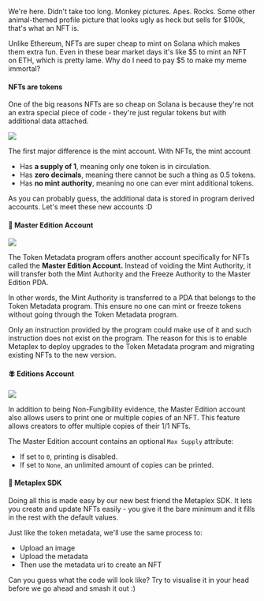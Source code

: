 We're here. Didn't take too long. Monkey pictures. Apes. Rocks. Some other animal-themed profile picture that looks ugly as heck but sells for $100k, that's what an NFT is.

Unlike Ethereum, NFTs are super cheap to mint on Solana which makes them extra fun. Even in these bear market days it's like $5 to mint an NFT on ETH, which is pretty lame. Why do I need to pay $5 to make my meme immortal?

#### NFTs are tokens
One of the big reasons NFTs are so cheap on Solana is because they're not an extra special piece of code - they're just regular tokens but with additional data attached. 

![](https://hackmd.io/_uploads/HkhxqLS7s.png)

The first major difference is the mint account. With NFTs, the mint account
- Has **a supply of 1**, meaning only one token is in circulation.
- Has **zero decimals**, meaning there cannot be such a thing as 0.5 tokens.
- Has **no mint authority**, meaning no one can ever mint additional tokens.

As you can probably guess, the additional data is stored in program derived accounts. Let's meet these new accounts :D

#### 🐙 Master Edition Account
![](https://hackmd.io/_uploads/B1RMVWNQi.png)

The Token Metadata program offers another account specifically for NFTs called the **Master Edition Account.** Instead of voiding the Mint Authority, it will transfer both the Mint Authority and the Freeze Authority to the Master Edition PDA.

In other words, the Mint Authority is transferred to a PDA that belongs to the Token Metadata program. This ensure no one can mint or freeze tokens without going through the Token Metadata program. 

Only an instruction provided by the program could make use of it and such instruction does not exist on the program. The reason for this is to enable Metaplex to deploy upgrades to the Token Metadata program and migrating existing NFTs to the new version.

#### 🪰 Editions Account
![](https://hackmd.io/_uploads/HJOD68Smo.png)

In addition to being Non-Fungibility evidence, the Master Edition account also allows users to print one or multiple copies of an NFT. This feature allows creators to offer multiple copies of their 1/1 NFTs.

The Master Edition account contains an optional `Max Supply` attribute: 
- If set to `0`, printing is disabled.
- If set to `None`, an unlimited amount of copies can be printed.

#### 🧰 Metaplex SDK
Doing all this is made easy by our new best friend the Metaplex SDK. It lets you create and update NFTs easily - you give it the bare minimum and it fills in the rest with the default values.

Just like the token metadata, we'll use the same process to: 
- Upload an image
- Upload the metadata
- Then use the metadata uri to create an NFT

Can you guess what the code will look like? Try to visualise it in your head before we go ahead and smash it out :)
